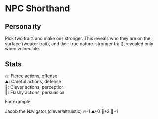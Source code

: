 # NPC Shorthand

## Personality
Pick two traits and make one stronger. This reveals who they are on the surface (weaker trait), and their true nature (stronger trait), revealed only when vulnerable.

## Stats
🔥: Fierce actions, offense  
⛰: Careful actions, defense  
🌊: Clever actions, perception  
🍃: Flashy actions, persuasion

For example:

Jacob the Navigator (clever/altruistic)
🔥-1 ⛰+0 🌊+2 🍃+1




